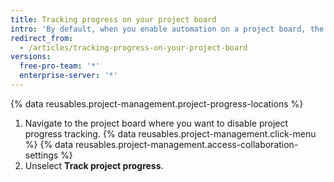 ```yaml
---
title: Tracking progress on your project board
intro: 'By default, when you enable automation on a project board, the overall progress of the project is tracked in a progress bar.'
redirect_from:
  - /articles/tracking-progress-on-your-project-board
versions:
  free-pro-team: '*'
  enterprise-server: '*'
---
```


{% data reusables.project-management.project-progress-locations %}

1. Navigate to the project board where you want to disable project progress tracking.
{% data reusables.project-management.click-menu %}
{% data reusables.project-management.access-collaboration-settings %}
4. Unselect **Track project progress**.
